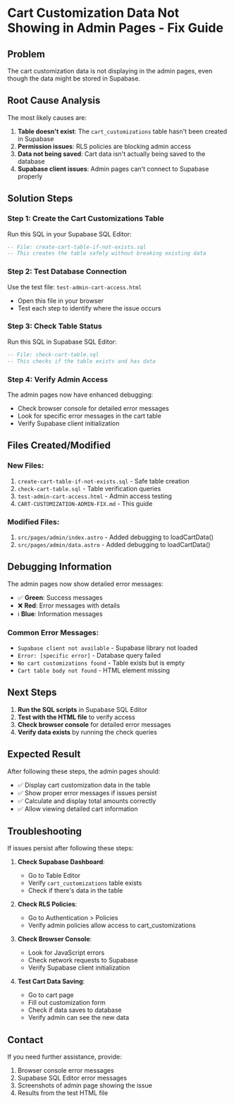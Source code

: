# Cart Customization Data Not Showing in Admin Pages - Fix Guide

## Problem
The cart customization data is not displaying in the admin pages, even though the data might be stored in Supabase.

## Root Cause Analysis
The most likely causes are:
1. **Table doesn't exist**: The `cart_customizations` table hasn't been created in Supabase
2. **Permission issues**: RLS policies are blocking admin access
3. **Data not being saved**: Cart data isn't actually being saved to the database
4. **Supabase client issues**: Admin pages can't connect to Supabase properly

## Solution Steps

### Step 1: Create the Cart Customizations Table
Run this SQL in your Supabase SQL Editor:

```sql
-- File: create-cart-table-if-not-exists.sql
-- This creates the table safely without breaking existing data
```

### Step 2: Test Database Connection
Use the test file: `test-admin-cart-access.html`
- Open this file in your browser
- Test each step to identify where the issue occurs

### Step 3: Check Table Status
Run this SQL in Supabase SQL Editor:

```sql
-- File: check-cart-table.sql
-- This checks if the table exists and has data
```

### Step 4: Verify Admin Access
The admin pages now have enhanced debugging:
- Check browser console for detailed error messages
- Look for specific error messages in the cart table
- Verify Supabase client initialization

## Files Created/Modified

### New Files:
1. `create-cart-table-if-not-exists.sql` - Safe table creation
2. `check-cart-table.sql` - Table verification queries
3. `test-admin-cart-access.html` - Admin access testing
4. `CART-CUSTOMIZATION-ADMIN-FIX.md` - This guide

### Modified Files:
1. `src/pages/admin/index.astro` - Added debugging to loadCartData()
2. `src/pages/admin/data.astro` - Added debugging to loadCartData()

## Debugging Information

The admin pages now show detailed error messages:
- ✅ **Green**: Success messages
- ❌ **Red**: Error messages with details
- ℹ️ **Blue**: Information messages

### Common Error Messages:
- `Supabase client not available` - Supabase library not loaded
- `Error: [specific error]` - Database query failed
- `No cart customizations found` - Table exists but is empty
- `Cart table body not found` - HTML element missing

## Next Steps

1. **Run the SQL scripts** in Supabase SQL Editor
2. **Test with the HTML file** to verify access
3. **Check browser console** for detailed error messages
4. **Verify data exists** by running the check queries

## Expected Result

After following these steps, the admin pages should:
- ✅ Display cart customization data in the table
- ✅ Show proper error messages if issues persist
- ✅ Calculate and display total amounts correctly
- ✅ Allow viewing detailed cart information

## Troubleshooting

If issues persist after following these steps:

1. **Check Supabase Dashboard**:
   - Go to Table Editor
   - Verify `cart_customizations` table exists
   - Check if there's data in the table

2. **Check RLS Policies**:
   - Go to Authentication > Policies
   - Verify admin policies allow access to cart_customizations

3. **Check Browser Console**:
   - Look for JavaScript errors
   - Check network requests to Supabase
   - Verify Supabase client initialization

4. **Test Cart Data Saving**:
   - Go to cart page
   - Fill out customization form
   - Check if data saves to database
   - Verify admin can see the new data

## Contact

If you need further assistance, provide:
1. Browser console error messages
2. Supabase SQL Editor error messages
3. Screenshots of admin page showing the issue
4. Results from the test HTML file
